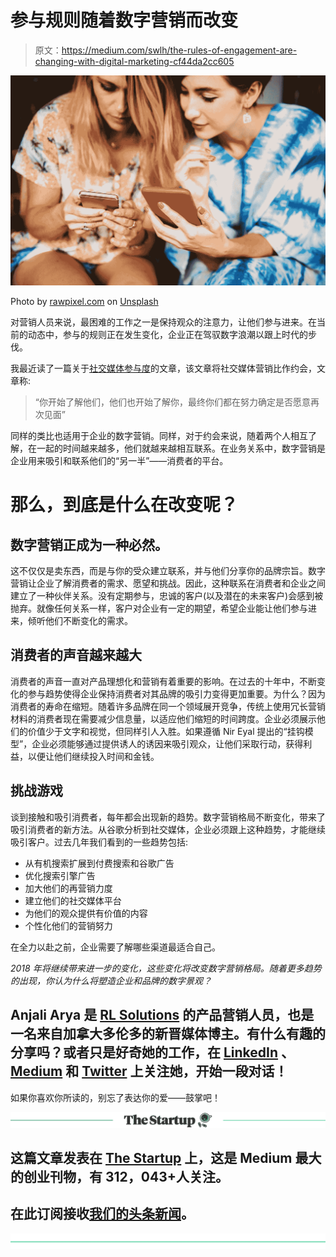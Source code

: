 # 参与规则随着数字营销而改变

> 原文：<https://medium.com/swlh/the-rules-of-engagement-are-changing-with-digital-marketing-cf44da2cc605>

![](img/fcb2164d453259ce4d1732ce6dee1a75.png)

Photo by [rawpixel.com](https://unsplash.com/@rawpixel?utm_source=medium&utm_medium=referral) on [Unsplash](https://unsplash.com?utm_source=medium&utm_medium=referral)

对营销人员来说，最困难的工作之一是保持观众的注意力，让他们参与进来。在当前的动态中，参与的规则正在发生变化，企业正在驾驭数字浪潮以跟上时代的步伐。

我最近读了一篇关于[社交媒体参与度](http://dmresourcecenter.com/videos/social-media-the-rules-of-engagement/)的文章，该文章将社交媒体营销比作约会，文章称:

> “你开始了解他们，他们也开始了解你，最终你们都在努力确定是否愿意再次见面”

同样的类比也适用于企业的数字营销。同样，对于约会来说，随着两个人相互了解，在一起的时间越来越多，他们就越来越相互联系。在业务关系中，数字营销是企业用来吸引和联系他们的“另一半”——消费者的平台。

# **那么，到底是什么在改变呢？**

## **数字营销正成为一种必然。**

这不仅仅是卖东西，而是与你的受众建立联系，并与他们分享你的品牌宗旨。数字营销让企业了解消费者的需求、愿望和挑战。因此，这种联系在消费者和企业之间建立了一种伙伴关系。没有定期参与，忠诚的客户(以及潜在的未来客户)会感到被抛弃。就像任何关系一样，客户对企业有一定的期望，希望企业能让他们参与进来，倾听他们不断变化的需求。

## **消费者的声音越来越大**

消费者的声音一直对产品理想化和营销有着重要的影响。在过去的十年中，不断变化的参与趋势使得企业保持消费者对其品牌的吸引力变得更加重要。为什么？因为消费者的寿命在缩短。随着许多品牌在同一个领域展开竞争，传统上使用冗长营销材料的消费者现在需要减少信息量，以适应他们缩短的时间跨度。企业必须展示他们的价值少于文字和视觉，但同样引人入胜。如果遵循 Nir Eyal 提出的“挂钩模型”，企业必须能够通过提供诱人的诱因来吸引观众，让他们采取行动，获得利益，以便让他们继续投入时间和金钱。

## **挑战游戏**

谈到接触和吸引消费者，每年都会出现新的趋势。数字营销格局不断变化，带来了吸引消费者的新方法。从谷歌分析到社交媒体，企业必须跟上这种趋势，才能继续吸引客户。过去几年我们看到的一些趋势包括:

*   从有机搜索扩展到付费搜索和谷歌广告
*   优化搜索引擎广告
*   加大他们的再营销力度
*   建立他们的社交媒体平台
*   为他们的观众提供有价值的内容
*   个性化他们的营销努力

在全力以赴之前，企业需要了解哪些渠道最适合自己。

*2018 年将继续带来进一步的变化，这些变化将改变数字营销格局。随着更多趋势的出现，你认为什么将塑造企业和品牌的数字景观？*

## Anjali Arya 是 [RL Solutions](http://www.rlsolutions.com) 的产品营销人员，也是一名来自加拿大多伦多的新晋媒体博主。有什么有趣的分享吗？或者只是好奇她的工作，在 [LinkedIn](https://www.linkedin.com/notifications/) 、 [Medium](/@arya.anjali) 和 [Twitter](https://twitter.com/AnjaliAryaa?lang=en) 上关注她，开始一段对话！

如果你喜欢你所读的，别忘了表达你的爱——鼓掌吧！

[![](img/308a8d84fb9b2fab43d66c117fcc4bb4.png)](https://medium.com/swlh)

## 这篇文章发表在 [The Startup](https://medium.com/swlh) 上，这是 Medium 最大的创业刊物，有 312，043+人关注。

## 在此订阅接收[我们的头条新闻](http://growthsupply.com/the-startup-newsletter/)。

[![](img/b0164736ea17a63403e660de5dedf91a.png)](https://medium.com/swlh)